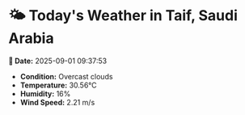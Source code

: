# 🌤️ Today's Weather in Taif, Saudi Arabia

**📅 Date:** 2025-09-01 09:37:53

- **Condition:** Overcast clouds
- **Temperature:** 30.56°C
- **Humidity:** 16%
- **Wind Speed:** 2.21 m/s
